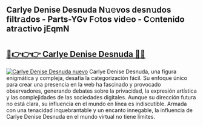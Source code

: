 ## Carlye Denise Desnuda N𝚞𝚎vos desn𝚞dos filtr𝚊dos - Parts-YGv F𝚘tos vid𝚎o - C𝚘ntenido atr𝚊ctivo jEqmN

# <h2><a href="http://mb9bzx.tromn.icu/?c=Carlye+Denise+Desnuda">🔗👉👉👉 Carlye Denise Desnuda 🔗🔗</a></h2>

[![Carlye Denise Desnuda nuevo](https://i.imgur.com/pEAQMta.gif)](http://mb9bzx.tromn.icu/?c=Carlye+Denise+Desnuda)
Carlye Denise Desnuda, una figura enigmática y compleja, desafía la categorización fácil. Su enfoque único para crear una presencia en la web ha fascinado y provocado observadores, generando debates sobre la privacidad, la expresión artística y las complejidades de las sociedades digitales. Aunque su dirección futura no está clara, su influencia en el mundo en línea es indiscutible. Armada con una tenacidad inquebrantable y un encanto innegable, la influencia de Carlye Denise Desnuda en el mundo virtual no tiene límites.
